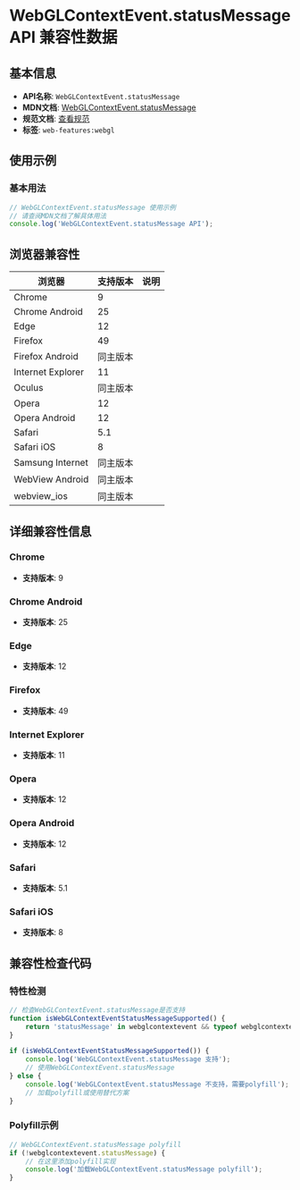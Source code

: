 # WebGLContextEvent.statusMessage API 兼容性数据

## 基本信息

- **API名称**: `WebGLContextEvent.statusMessage`
- **MDN文档**: [WebGLContextEvent.statusMessage](https://developer.mozilla.org/docs/Web/API/WebGLContextEvent/statusMessage)
- **规范文档**: [查看规范](https://registry.khronos.org/webgl/specs/latest/1.0/#5.15.1)
- **标签**: `web-features:webgl`

## 使用示例

### 基本用法

```javascript
// WebGLContextEvent.statusMessage 使用示例
// 请查阅MDN文档了解具体用法
console.log('WebGLContextEvent.statusMessage API');
```

## 浏览器兼容性

| 浏览器 | 支持版本 | 说明 |
|--------|----------|------|
| Chrome | 9 |  |
| Chrome Android | 25 |  |
| Edge | 12 |  |
| Firefox | 49 |  |
| Firefox Android | 同主版本 |  |
| Internet Explorer | 11 |  |
| Oculus | 同主版本 |  |
| Opera | 12 |  |
| Opera Android | 12 |  |
| Safari | 5.1 |  |
| Safari iOS | 8 |  |
| Samsung Internet | 同主版本 |  |
| WebView Android | 同主版本 |  |
| webview_ios | 同主版本 |  |

## 详细兼容性信息

### Chrome

- **支持版本**: 9

### Chrome Android

- **支持版本**: 25

### Edge

- **支持版本**: 12

### Firefox

- **支持版本**: 49

### Internet Explorer

- **支持版本**: 11

### Opera

- **支持版本**: 12

### Opera Android

- **支持版本**: 12

### Safari

- **支持版本**: 5.1

### Safari iOS

- **支持版本**: 8

## 兼容性检查代码

### 特性检测

```javascript
// 检查WebGLContextEvent.statusMessage是否支持
function isWebGLContextEventStatusMessageSupported() {
    return 'statusMessage' in webglcontextevent && typeof webglcontextevent.statusMessage === 'function';
}

if (isWebGLContextEventStatusMessageSupported()) {
    console.log('WebGLContextEvent.statusMessage 支持');
    // 使用WebGLContextEvent.statusMessage
} else {
    console.log('WebGLContextEvent.statusMessage 不支持，需要polyfill');
    // 加载polyfill或使用替代方案
}
```

### Polyfill示例

```javascript
// WebGLContextEvent.statusMessage polyfill
if (!webglcontextevent.statusMessage) {
    // 在这里添加polyfill实现
    console.log('加载WebGLContextEvent.statusMessage polyfill');
}
```

